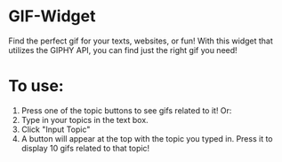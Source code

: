 # GIF-Widget
Find the perfect gif for your texts, websites, or fun! With this widget that utilizes the GIPHY API, you can find just the right gif you need!
# To use:
  1. Press one of the topic buttons to see gifs related to it! Or:
  2. Type in your topics in the text box.
  3. Click "Input Topic"
  4. A button will appear at the top with the topic you typed in. Press it to display 10 gifs related to that topic!
